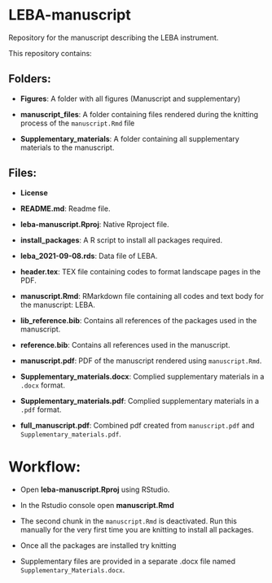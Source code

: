 # LEBA-manuscript

Repository for the manuscript describing the LEBA instrument.

This repository contains:

## Folders: 
- **Figures**: A folder with all figures (Manuscript and supplementary)

- **manuscript_files**: A folder containing files rendered during the knitting process of the `manuscript.Rmd` file

- **Supplementary_materials**: A folder containing all supplementary materials to the manuscript.


## Files: 
- **License**
- **README.md**: Readme file.
- **leba-manuscript.Rproj**: Native Rproject file.
- **install_packages**: A R script to install all packages required.
- **leba_2021-09-08.rds**: Data file of LEBA.
- **header.tex**: TEX file containing codes to format landscape pages in the PDF.
- **manuscript.Rmd**: RMarkdown file containing all codes and text body for the manuscript: LEBA.

- **lib_reference.bib**: Contains all references of the packages used in the manuscript.

- **reference.bib**: Contains all references  used in the manuscript.

- **manuscript.pdf**: PDF of the manuscript rendered using `manuscript.Rmd`.

- **Supplementary_materials.docx**: Complied supplementary materials in a `.docx` format.

- **Supplementary_materials.pdf**: Complied supplementary materials in a `.pdf` format.

- **full_manuscript.pdf**: Combined pdf created from `manuscript.pdf` and `Supplementary_materials.pdf`.

# Workflow:

- Open **leba-manuscript.Rproj** using RStudio.

- In the Rstudio console open **manuscript.Rmd**

- The second chunk in the `manuscript.Rmd` is deactivated. Run this manually for the very first time you are knitting to install all packages.

-   Once all the packages are installed try knitting

- Supplementary files are provided in a separate .docx file named `Supplementary_Materials.docx`.


